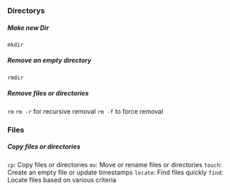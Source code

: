 ### Directorys
##### Make new Dir
`mkdir`
##### Remove an empty directory
`rmdir`
##### Remove files or directories
`rm`
`rm -r` for recursive removal
`rm -f` to force removal

### Files
##### Copy files or directories
`cp`: Copy files or directories
`mv`: Move or rename files or directories
`touch`: Create an empty file or update timestamps
`locate`: Find files quickly
`find`: Locate files based on various criteria 